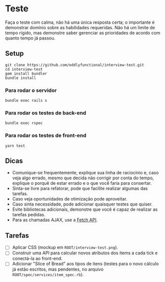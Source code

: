 # Teste

Faça o teste com calma, não há uma única resposta certa; o importante é demonstrar domínio sobre as habilidades requeridas. Não há um limite de tempo rígido, mas demonstre saber gerenciar as prioridades de acordo com quanto tempo já passou.

## Setup

```
git clone https://github.com/oddlyfunctional/interview-test.git
cd interview-test
gem install bundler
bundle install
```

### Para rodar o servidor

```
bundle exec rails s
```

### Para rodar os testes de back-end

```
bundle exec rspec
```

### Para rodar os testes de front-end

```
yarn test
```

## Dicas

- Comunique-se frequentemente, explique sua linha de raciocínio e, caso veja algo errado, mesmo que decida não corrigir por conta do tempo, explique o porquê de estar errado e o que você faria para consertar.
- Sinta-se livre para refatorar, pode que facilite realizar algumas das tarefas.
- Caso veja oportunidades de otimização pode aproveitar.
- Caso sinta necessidade, pode adicionar quaisquer testes que quiser.
- Evite bibliotecas adicionais, demonstre que você é capaz de realizar as tarefas pedidas.
- Para as chamadas AJAX, use a [Fetch API](https://developer.mozilla.org/en-US/docs/Web/API/Fetch_API).

## Tarefas

- [ ] Aplicar CSS (mockup em `ROOT/interview-test.png`).
- [ ] Construir uma API para calcular novos atributos dos items a cada tick e conectá-la ao front-end.
- [ ] Adicionar "Slice of Bread" aos tipos de itens (testes para o novo cálculo já estão escritos, mas pendentes, no arquivo `ROOT/spec/services/item_spec.rb`).
